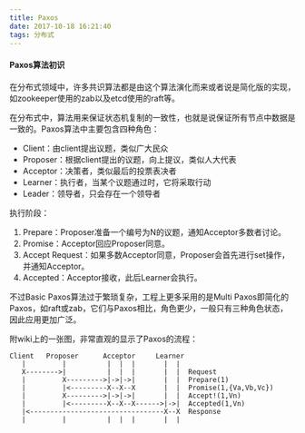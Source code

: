 ```yaml
---
title: Paxos
date: 2017-10-18 16:21:40
tags: 分布式
---
```


#### Paxos算法初识

在分布式领域中，许多共识算法都是由这个算法演化而来或者说是简化版的实现，如zookeeper使用的zab以及etcd使用的raft等。

在分布式中，算法用来保证状态机复制的一致性，也就是说保证所有节点中数据是一致的。Paxos算法中主要包含四种角色：

* Client：由client提出议题，类似广大民众
* Proposer：根据client提出的议题，向上提议，类似人大代表
* Acceptor：决策者，类似最后的投票表决者
* Learner：执行者，当某个议题通过时，它将采取行动
* Leader：领导者，只会存在一个领导者

执行阶段：

1. Prepare：Proposer准备一个编号为N的议题，通知Acceptor多数者讨论。
2. Promise：Acceptor回应Proposer同意。
3. Accept Request：如果多数Acceptor同意，Proposer会首先进行set操作，并通知Acceptor。
4. Accepted：Acceptor接收，此后Learner会执行。

不过Basic Paxos算法过于繁琐复杂，工程上更多采用的是Multi Paxos即简化的Paxos，如raft或zab，它们与Paxos相比，角色更少，一般只有三种角色状态，因此应用更加广泛。

附wiki上的一张图，非常直观的显示了Paxos的流程：

```
Client   Proposer      Acceptor     Learner
   |         |          |  |  |       |  |
   X-------->|          |  |  |       |  |  Request
   |         X--------->|->|->|       |  |  Prepare(1)
   |         |<---------X--X--X       |  |  Promise(1,{Va,Vb,Vc})
   |         X--------->|->|->|       |  |  Accept!(1,Vn)
   |         |<---------X--X--X------>|->|  Accepted(1,Vn)
   |<---------------------------------X--X  Response
   |         |          |  |  |       |  |
```

